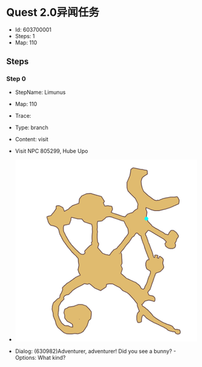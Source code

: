 # Quest 2.0异闻任务

- Id: 603700001
- Steps: 1
- Map: 110

## Steps

### Step 0
- StepName:  Limunus
- Map:  110
- Trace:  
- Type:  branch
- Content:  visit
- Visit NPC 805299, Hube Upo

- ![images/603700001_0.png](images/603700001_0.png)
- Dialog: (630982)Adventurer, adventurer! Did you see a bunny? - Options: What kind?


